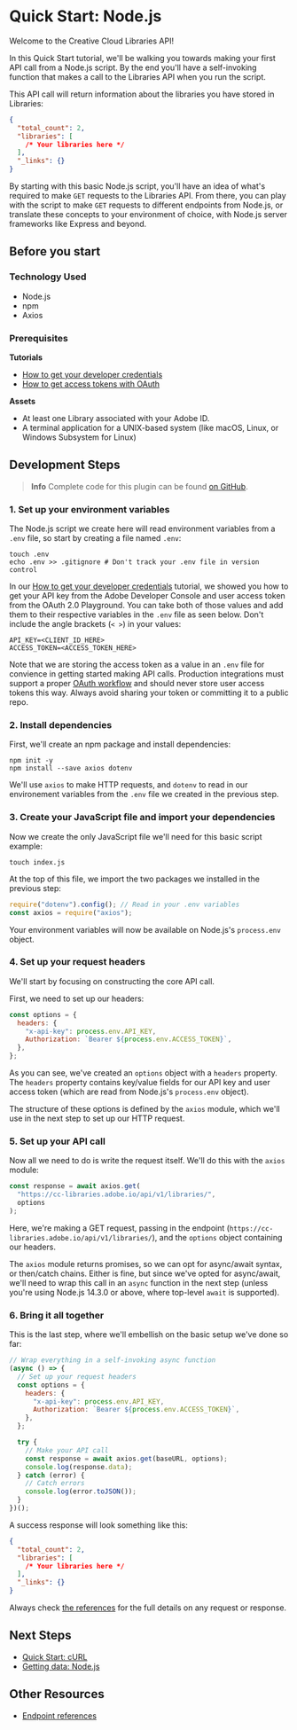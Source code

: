 # Quick Start: Node.js

Welcome to the Creative Cloud Libraries API!

In this Quick Start tutorial, we'll be walking you towards making your first API call from a Node.js script. By the end you'll have a self-invoking function that makes a call to the Libraries API when you run the script.

This API call will return information about the libraries you have stored in Libraries:

```json
{
  "total_count": 2,
  "libraries": [
    /* Your libraries here */
  ],
  "_links": {}
}
```

By starting with this basic Node.js script, you'll have an idea of what's required to make `GET` requests to the Libraries API. From there, you can play with the script to make `GET` requests to different endpoints from Node.js, or translate these concepts to your environment of choice, with Node.js server frameworks like Express and beyond.

## Before you start

### Technology Used

- Node.js
- npm
- Axios

### Prerequisites

**Tutorials**

- [How to get your developer credentials](./how-to-get-your-developer-credentials.md)
- [How to get access tokens with OAuth](./tutorials/how-to-get-access-tokens-with-oauth.md)

**Assets**

- At least one Library associated with your Adobe ID.
- A terminal application for a UNIX-based system (like macOS, Linux, or Windows Subsystem for Linux)

## Development Steps

> **Info**
> Complete code for this plugin can be found [on GitHub](https://github.com/cc-libraries-api/code-samples/tree/master/quick-start-nodejs).

### 1. Set up your environment variables

The Node.js script we create here will read environment variables from a `.env` file, so start by creating a file named `.env`:

```shell
touch .env
echo .env >> .gitignore # Don't track your .env file in version control
```

In our [How to get your developer credentials](./how-to-get-your-developer-credentials.md) tutorial, we showed you how to get your API key from the Adobe Developer Console and user access token from the OAuth 2.0 Playground. You can take both of those values and add them to their respective variables in the `.env` file as seen below. Don't include the angle brackets (`< >`) in your values:

```env
API_KEY=<CLIENT_ID_HERE>
ACCESS_TOKEN=<ACCESS_TOKEN_HERE>
```

Note that we are storing the access token as a value in an `.env` file for convience in getting started making API calls. Production integrations must support a proper [OAuth workflow](https://www.adobe.io/authentication/auth-methods.html#!AdobeDocs/adobeio-auth/master/OAuth/OAuth.md) and should never store user access tokens this way. Always avoid sharing your token or committing it to a public repo.

### 2. Install dependencies

First, we'll create an npm package and install dependencies:

```shell
npm init -y
npm install --save axios dotenv
```

We'll use `axios` to make HTTP requests, and `dotenv` to read in our environement variables from the `.env` file we created in the previous step.

### 3. Create your JavaScript file and import your dependencies

Now we create the only JavaScript file we'll need for this basic script example:

```shell
touch index.js
```

At the top of this file, we import the two packages we installed in the previous step:

```javascript
require("dotenv").config(); // Read in your .env variables
const axios = require("axios");
```

Your environment variables will now be available on Node.js's `process.env` object.

### 4. Set up your request headers

We'll start by focusing on constructing the core API call.

First, we need to set up our headers:

```javascript
const options = {
  headers: {
    "x-api-key": process.env.API_KEY,
    Authorization: `Bearer ${process.env.ACCESS_TOKEN}`,
  },
};
```

As you can see, we've created an `options` object with a `headers` property. The `headers` property contains key/value fields for our API key and user access token (which are read from Node.js's `process.env` object).

The structure of these options is defined by the `axios` module, which we'll use in the next step to set up our HTTP request.

### 5. Set up your API call

Now all we need to do is write the request itself. We'll do this with the `axios` module:

```javascript
const response = await axios.get(
  "https://cc-libraries.adobe.io/api/v1/libraries/",
  options
);
```

Here, we're making a GET request, passing in the endpoint (`https://cc-libraries.adobe.io/api/v1/libraries/`), and the `options` object containing our headers.

The `axios` module returns promises, so we can opt for async/await syntax, or then/catch chains. Either is fine, but since we've opted for async/await, we'll need to wrap this call in an `async` function in the next step (unless you're using Node.js 14.3.0 or above, where top-level `await` is supported).

### 6. Bring it all together

This is the last step, where we'll embellish on the basic setup we've done so far:

```javascript
// Wrap everything in a self-invoking async function
(async () => {
  // Set up your request headers
  const options = {
    headers: {
      "x-api-key": process.env.API_KEY,
      Authorization: `Bearer ${process.env.ACCESS_TOKEN}`,
    },
  };

  try {
    // Make your API call
    const response = await axios.get(baseURL, options);
    console.log(response.data);
  } catch (error) {
    // Catch errors
    console.log(error.toJSON());
  }
})();
```

A success response will look something like this:

```json
{
  "total_count": 2,
  "libraries": [
    /* Your libraries here */
  ],
  "_links": {}
}
```

Always check [the references](https://cc-libraries-api.github.io/open-api/) for the full details on any request or response.

## Next Steps

- [Quick Start: cURL](./quick-start-curl.md)
- [Getting data: Node.js](./getting-data/nodejs.md)

## Other Resources

- [Endpoint references](https://cc-libraries-api.github.io/open-api/)
